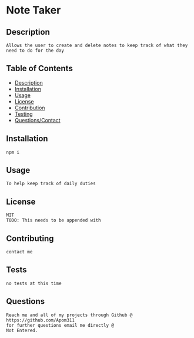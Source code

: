# **Note Taker**

## Description 

    Allows the user to create and delete notes to keep track of what they need to do for the day

## Table of Contents 

- [Description](#description)
- [Installation](#installation)
- [Usage](#usage)
- [License](#license)
- [Contribution](#contributing)
- [Testing](#tests)
- [Questions/Contact](#questions)

## Installation 

    npm i

## Usage

    To help keep track of daily duties

## License 

    MIT
    TODO: This needs to be appended with 

## Contributing 

    contact me

## Tests

    no tests at this time

## Questions

    Reach me and all of my projects through Github @ 
    https://github.com/Apom311
    for further questions email me directly @
    Not Entered.